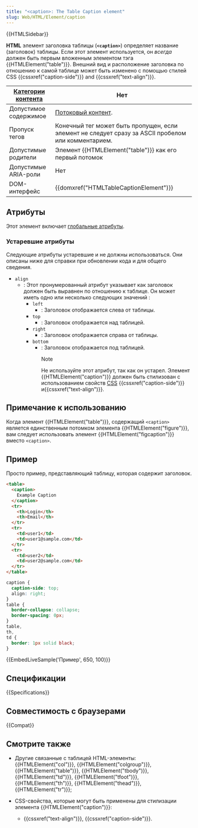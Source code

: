 ```yaml
---
title: "<caption>: The Table Caption element"
slug: Web/HTML/Element/caption
---
```


{{HTMLSidebar}}

**HTML** элемент заголовка таблицы (**`<caption>`**) определяет название (заголовок) таблицы. Если этот элемент используется, он _всегда_ должен быть первым вложенным элементом тэга {{HTMLElement("table")}}. Внешний вид и расположение заголовка по отношению к самой таблице может быть изменено с помощью стилей CSS {{cssxref("caption-side")}} and {{cssxref("text-align")}}.

| [Категории контента](/ru/docs/HTML/Content_categories) | Нет                                                                                                 |
| ------------------------------------------------------ | --------------------------------------------------------------------------------------------------- |
| Допустимое содержимое                                  | [Потоковый контент](/ru/docs/HTML/Content_categories#Flow_content).                                 |
| Пропуск тегов                                          | Конечный тег может быть пропущен, если элемент не следует сразу за ASCII пробелом или комментарием. |
| Допустимые родители                                    | Элемент {{HTMLElement("table")}} как его первый потомок                                             |
| Допустимые ARIA-роли                                   | Нет                                                                                                 |
| DOM-интерфейс                                          | {{domxref("HTMLTableCaptionElement")}}                                                              |

## Атрибуты

Этот элемент включает [глобальные атрибуты](/ru/docs/HTML/Global_attributes).

### Устаревшие атрибуты

Следующие атрибуты устаревшие и не должны использоваться. Они описаны ниже для справки при обновлении кода и для общего сведения.

- `align`
  - : Этот пронумерованный атрибут указывает как заголовок должен быть выравнен по отношению к таблице. Он может иметь одно или несколько следующих значений :
    - `left`
      - : Заголовок отображается слева от таблицы.
    - `top`
      - : Заголовок отображается над таблицей.
    - `right`
      - : Заголовок отображается справа от таблицы.
    - `bottom`
      - : Заголовок отображается под таблицей.
        > [!NOTE]
        > Не используйте этот атрибут, так как он устарел. Элемент {{HTMLElement("caption")}} должен быть стилизован с использованием свойств [CSS](/ru/docs/CSS) {{cssxref("caption-side")}} и{{cssxref("text-align")}}.

## Примечание к использованию

Когда элемент {{HTMLElement("table")}}, содержащий `<caption>` является единственным потомком элемента {{HTMLElement("figure")}}, вам следует использовать элемент {{HTMLElement("figcaption")}} вместо `<caption>`.

## Пример

Просто пример, представляющий таблицу, которая содержит заголовок.

```html
<table>
  <caption>
    Example Caption
  </caption>
  <tr>
    <th>Login</th>
    <th>Email</th>
  </tr>
  <tr>
    <td>user1</td>
    <td>user1@sample.com</td>
  </tr>
  <tr>
    <td>user2</td>
    <td>user2@sample.com</td>
  </tr>
</table>
```

```css hidden
caption {
  caption-side: top;
  align: right;
}
table {
  border-collapse: collapse;
  border-spacing: 0px;
}
table,
th,
td {
  border: 1px solid black;
}
```

{{EmbedLiveSample('Пример', 650, 100)}}

## Спецификации

{{Specifications}}

## Совместимость с браузерами

{{Compat}}

## Смотрите также

- Другие связанные с таблицей HTML-элементы: {{HTMLElement("col")}}, {{HTMLElement("colgroup")}}, {{HTMLElement("table")}}, {{HTMLElement("tbody")}}, {{HTMLElement("td")}}, {{HTMLElement("tfoot")}}, {{HTMLElement("th")}}, {{HTMLElement("thead")}}, {{HTMLElement("tr")}};
- CSS-свойства, которые могут быть применены для стилизации элемента {{HTMLElement("caption")}}:

  - {{cssxref("text-align")}}, {{cssxref("caption-side")}}.
